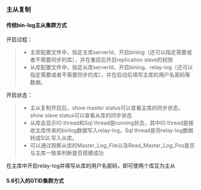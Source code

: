 ### 主从复制
#### 传统bin-log主从集群方式
开启过程： 
>- 主库配置文件中，指定主库serverId，开启binlog（还可以指定需要或者不需要同步的库），并在重启后开启replication slave的权限
>- 从库配置文件中，指定从库serverId，开启binlog、relay-log（还可以指定需要或者不需要同步的库），并在启动后填写主库的用户名密码等数据。

开启状态：
>- 主从复制开启后，show master status可以查看主库的同步状态，show slave status可以查看从库的同步状态
>- 从库会显示IO thread和Sql thread是running状态，其中IO thread是接收主库传来的binlog数据写入relay-log，Sql thread是将relay-log数据转成SQL写入从库。
>- 可以通过观察从库的Master_Log_File以及Read_Master_Log_Pos是否与主库一致来判断是否搭建成功

在主库中开启relay-log并填写从库的用户名密码，即可使两个库互为主从
#### 5.6引入的GTID集群方式
